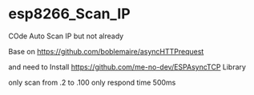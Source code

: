 # esp8266_Scan_IP
COde Auto Scan IP but not already


Base on https://github.com/boblemaire/asyncHTTPrequest

and need to Install https://github.com/me-no-dev/ESPAsyncTCP Library

only scan from .2 to .100 only
respond time 500ms
